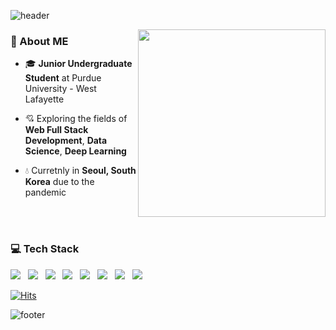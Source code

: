 ![header](https://capsule-render.vercel.app/api?type=soft&color=FAEBEF&fontColor=6A7BA2&height=150&section=header&text=Hi,%20Seohyun%20Yoon&fontSize=30&animation=twinkling)

<img align='right' src='https://media.giphy.com/media/eIadKo4rGHXgl1Ub4g/giphy.gif' width='300'>

### 🐽 About ME 
- 🎓 **Junior Undergraduate Student** at Purdue University - West Lafayette
- 💘 Exploring the fields of **Web Full Stack Development**, **Data Science**, **Deep Learning** 
- 💧 Curretnly in **Seoul, South Korea** due to the pandemic

  <div align=center>
  <br />
  <br />

### 💻 Tech Stack 
<img src="https://img.shields.io/badge/Java-007396?style=flat-square&logo=Java&logoColor=white"/></a> &nbsp;
<img src="https://img.shields.io/badge/Python-3766AB?style=flat-square&logo=Python&logoColor=white"/></a> &nbsp;
<img src="https://img.shields.io/badge/JavaScript-F7DF1E?style=flat-square&logo=JavaScript&logoColor=white"/></a> &nbsp;
<img src="https://img.shields.io/badge/CSS3-1572B6?style=flat-square&logo=CSS&logoColor=white"/></a> &nbsp;
<img src="https://img.shields.io/badge/HTML5-E34F26?style=flat-square&logo=HTML5&logoColor=white"/></a> &nbsp;
<img src="https://img.shields.io/badge/MySQL-4479A1?style=flat-square&logo=MySQL&logoColor=white"/></a> &nbsp;
<img src="https://img.shields.io/badge/Unity-000000?style=flat-square&logo=Unity&logoColor=white"/></a> &nbsp;
<img src="https://img.shields.io/badge/Unreal%20Engine-313131?style=flat-square&logo=Unreal&logoColor=white"/></a> &nbsp;


[![Hits](https://hits.seeyoufarm.com/api/count/incr/badge.svg?url=https%3A%2F%2Fgithub.com%2Fbabydoyaji&count_bg=%23D48FEB&title_bg=%23555555&icon=&icon_color=%23E7E7E7&title=hits&edge_flat=false)](https://hits.seeyoufarm.com)

  </div>

![footer](https://capsule-render.vercel.app/api?section=footer&type=soft&color=FAEBEF&height=50)
    
